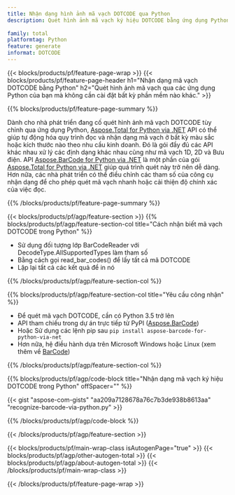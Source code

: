 ```yaml
---
title: Nhận dạng hình ảnh mã vạch DOTCODE qua Python
description: Quét hình ảnh mã vạch ký hiệu DOTCODE bằng ứng dụng Python mà không cần sử dụng bất kỳ phần mềm nào khác. 
 
family: total
platformtag: Python
feature: generate
informat: DOTCODE
---
```

{{< blocks/products/pf/feature-page-wrap >}}
{{< blocks/products/pf/feature-page-header h1="Nhận dạng mã vạch DOTCODE bằng Python" h2="Quét hình ảnh mã vạch qua các ứng dụng Python của bạn mà không cần cài đặt bất kỳ phần mềm nào khác." >}}

{{% blocks/products/pf/feature-page-summary %}}

Dành cho nhà phát triển đang cố quét hình ảnh mã vạch DOTCODE tùy chỉnh qua ứng dụng Python, [Aspose.Total for Python via .NET](https://products.aspose.com/total/python-net/) API có thể giúp tự động hóa quy trình đọc và nhận dạng mã vạch ở bất kỳ màu sắc hoặc kích thước nào theo nhu cầu kinh doanh. Đó là gói đầy đủ các API khác nhau xử lý các định dạng khác nhau cũng như mã vạch 1D, 2D và Bưu điện. API [Aspose.BarCode for Python via .NET](https://products.aspose.com/barcode/python-net/) là một phần của gói [Aspose.Total for Python via .NET](https://products.aspose.com/total/python-net/) giúp quá trình quét này trở nên dễ dàng. Hơn nữa, các nhà phát triển có thể điều chỉnh các tham số của công cụ nhận dạng để cho phép quét mã vạch nhanh hoặc cải thiện độ chính xác của việc đọc.

{{% /blocks/products/pf/feature-page-summary %}}

{{< blocks/products/pf/agp/feature-section >}}
{{% blocks/products/pf/agp/feature-section-col title="Cách nhận biết mã vạch DOTCODE trong Python" %}}

- Sử dụng đối tượng lớp BarCodeReader với DecodeType.AllSupportedTypes làm tham số
- Bằng cách gọi read_bar_codes() để lấy tất cả mã DOTCODE
- Lặp lại tất cả các kết quả để in nó

{{% /blocks/products/pf/agp/feature-section-col %}}

{{% blocks/products/pf/agp/feature-section-col title="Yêu cầu công nhận" %}}

- Để quét mã vạch DOTCODE, cần có Python 3.5 trở lên
- API tham chiếu trong dự án trực tiếp từ PyPI ([Aspose.BarCode](https://pypi.org/project/aspose-barcode-for-python-via-net/)) 
- Hoặc Sử dụng các lệnh pip sau ```pip install aspose-barcode-for-python-via-net``` 
- Hơn nữa, hệ điều hành dựa trên Microsoft Windows hoặc Linux (xem thêm về [BarCode](https://docs.aspose.com/barcode/python-net/system-requirements/)) 

{{% /blocks/products/pf/agp/feature-section-col %}}

{{% blocks/products/pf/agp/code-block title="Nhận dạng mã vạch ký hiệu DOTCODE trong Python" offSpacer="" %}}

{{< gist "aspose-com-gists" "aa209a7128678a76c7b3de938b8613aa" "recognize-barcode-via-python.py" >}}

{{% /blocks/products/pf/agp/code-block %}}

{{< /blocks/products/pf/agp/feature-section >}}

{{< blocks/products/pf/main-wrap-class isAutogenPage="true" >}}
{{< blocks/products/pf/agp/other-autogen-total >}}
{{< blocks/products/pf/agp/about-autogen-total >}}
{{< /blocks/products/pf/main-wrap-class >}}

{{< /blocks/products/pf/feature-page-wrap >}}